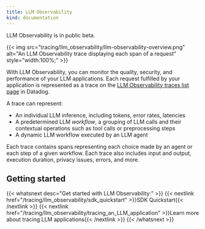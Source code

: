 ```yaml
---
title: LLM Observability
kind: documentation
---
```


<div class="alert alert-info">LLM Observability is in public beta.</a></div>

{{< img src="tracing/llm_observability/llm-observability-overview.png" alt="An LLM Observability trace displaying each span of a request" style="width:100%;" >}}

With LLM Observability, you can monitor the quality, security, and performance of your LLM applications. Each request fulfilled by your application is represented as a trace on the [LLM Observability traces list page][3] in Datadog.

A trace can represent:
- An individual LLM inference, including tokens, error rates, latencies
- A predetermined LLM *workflow*, a grouping of LLM calls and their contextual operations such as tool calls or preprocessing steps
- A dynamic LLM workflow executed by an LLM agent

Each trace contains spans representing each choice made by an agent or each step of a given workflow. Each trace also includes input and output, execution duration, privacy issues, errors, and more.

## Getting started

{{< whatsnext desc="Get started with LLM Observability:" >}}
   {{< nextlink href="/tracing/llm_observability/sdk_quickstart" >}}SDK Quickstart{{< /nextlink >}}
   {{< nextlink href="/tracing/llm_observability/tracing_an_LLM_application" >}}Learn more about tracing LLM applications{{< /nextlink >}}
{{< /whatsnext >}}

[1]: /tracing/llm_observability/spans/
[3]: /tracing/llm_observability/exploring_llm_traces